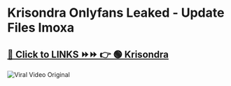 
 # Krisondra Onlyfans Leaked - Update Files lmoxa

## <h2><a href="https://clipsfans.com/Krisondra&ref=git">🔗 Click to LINKS ⏩⏩ 👉 🟢 Krisondra </a></h2>

<a href="https://clipsfans.com/Krisondra&ref=git" rel="nofollow" data-target="animated-image.originalLink"><img src="https://i.ibb.co.com/xMMVF88/686577567.gif" alt="Viral Video Original" style="max-width: 100%; display: inline-block;" data-target="animated-image.originalImage"></a>

